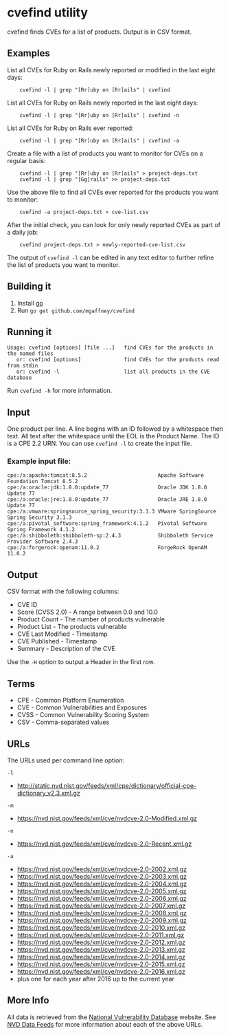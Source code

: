 # cvefind utility

cvefind finds CVEs for a list of products. Output is in CSV format.

## Examples

List all CVEs for Ruby on Rails newly reported or modified in the last eight days:
```
	cvefind -l | grep "[Rr]uby on [Rr]ails" | cvefind
```

List all CVEs for Ruby on Rails newly reported in the last eight days:
```
	cvefind -l | grep "[Rr]uby on [Rr]ails" | cvefind -n
```

List all CVEs for Ruby on Rails ever reported:
```
	cvefind -l | grep "[Rr]uby on [Rr]ails" | cvefind -a
```

Create a file with a list of products you want to monitor for CVEs on a
regular basis:
```
	cvefind -l | grep "[Rr]uby on [Rr]ails" > project-deps.txt
	cvefind -l | grep "[Gg]rails" >> project-deps.txt
```

Use the above file to find all CVEs ever reported for the products you
want to monitor:
```
	cvefind -a project-deps.txt > cve-list.csv
```

After the initial check, you can look for only newly reported CVEs as
part of a daily job:
```
	cvefind project-deps.txt > newly-reported-cve-list.csv
```

The output of `cvefind -l` can be edited in any text editor to further
refine the list of products you want to monitor.

## Building it

1. Install [go](http://golang.org/doc/install)
2. Run `go get github.com/mgaffney/cvefind`

## Running it

```
Usage: cvefind [options] [file ...]   find CVEs for the products in the named files
   or: cvefind [options]              find CVEs for the products read from stdin
   or: cvefind -l                     list all products in the CVE database
```

Run `cvefind -h` for more information.

## Input

One product per line. A line begins with an ID followed by a whitespace
then text. All text after the whitespace until the EOL is the Product
Name. The ID is a CPE 2.2 URN. You can use `cvefind -l` to create the
input file.

### Example input file:

	cpe:/a:apache:tomcat:8.5.2                       Apache Software Foundation Tomcat 8.5.2
	cpe:/a:oracle:jdk:1.8.0:update_77                Oracle JDK 1.8.0 Update 77
	cpe:/a:oracle:jre:1.8.0:update_77                Oracle JRE 1.8.0 Update 77
	cpe:/a:vmware:springsource_spring_security:3.1.3 VMware SpringSource Spring Security 3.1.3
	cpe:/a:pivotal_software:spring_framework:4.1.2   Pivotal Software Spring Framework 4.1.2
	cpe:/a:shibboleth:shibboleth-sp:2.4.3            Shibboleth Service Provider Software 2.4.3
	cpe:/a:forgerock:openam:11.0.2                   ForgeRock OpenAM 11.0.2

## Output

CSV format with the following columns:
 * CVE ID
 * Score (CVSS 2.0) - A range between 0.0 and 10.0
 * Product Count - The number of products vulnerable
 * Product List - The products vulnerable
 * CVE Last Modified - Timestamp
 * CVE Published - Timestamp
 * Summary - Description of the CVE

Use the `-H` option to output a Header in the first row.

## Terms

* CPE  - Common Platform Enumeration
* CVE  - Common Vulnerabilities and Exposures
* CVSS - Common Vulnerability Scoring System
* CSV  - Comma-separated values

## URLs

The URLs used per command line option:

`-l`
* http://static.nvd.nist.gov/feeds/xml/cpe/dictionary/official-cpe-dictionary_v2.3.xml.gz

`-m`
* https://nvd.nist.gov/feeds/xml/cve/nvdcve-2.0-Modified.xml.gz

`-n`
* https://nvd.nist.gov/feeds/xml/cve/nvdcve-2.0-Recent.xml.gz

`-a`
* https://nvd.nist.gov/feeds/xml/cve/nvdcve-2.0-2002.xml.gz
* https://nvd.nist.gov/feeds/xml/cve/nvdcve-2.0-2003.xml.gz
* https://nvd.nist.gov/feeds/xml/cve/nvdcve-2.0-2004.xml.gz
* https://nvd.nist.gov/feeds/xml/cve/nvdcve-2.0-2005.xml.gz
* https://nvd.nist.gov/feeds/xml/cve/nvdcve-2.0-2006.xml.gz
* https://nvd.nist.gov/feeds/xml/cve/nvdcve-2.0-2007.xml.gz
* https://nvd.nist.gov/feeds/xml/cve/nvdcve-2.0-2008.xml.gz
* https://nvd.nist.gov/feeds/xml/cve/nvdcve-2.0-2009.xml.gz
* https://nvd.nist.gov/feeds/xml/cve/nvdcve-2.0-2010.xml.gz
* https://nvd.nist.gov/feeds/xml/cve/nvdcve-2.0-2011.xml.gz
* https://nvd.nist.gov/feeds/xml/cve/nvdcve-2.0-2012.xml.gz
* https://nvd.nist.gov/feeds/xml/cve/nvdcve-2.0-2013.xml.gz
* https://nvd.nist.gov/feeds/xml/cve/nvdcve-2.0-2014.xml.gz
* https://nvd.nist.gov/feeds/xml/cve/nvdcve-2.0-2015.xml.gz
* https://nvd.nist.gov/feeds/xml/cve/nvdcve-2.0-2016.xml.gz
* plus one for each year after 2016 up to the current year

## More Info

All data is retrieved from the [National Vulnerability
Database](https://nvd.nist.gov) website.  See [NVD Data
Feeds](https://nvd.nist.gov/download.cfm) for more information about
each of the above URLs.

